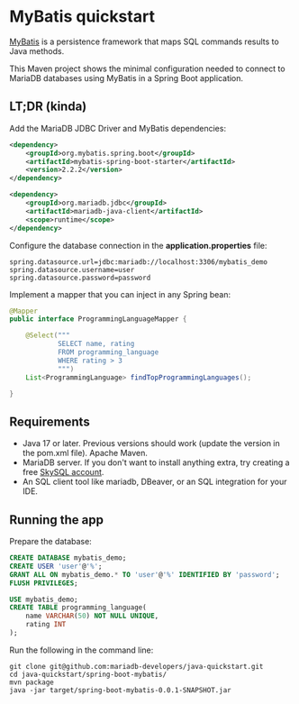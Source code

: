 # MyBatis quickstart

[MyBatis](https://mybatis.org/mybatis-3) is a persistence framework that maps SQL commands results to Java methods.

This Maven project shows the minimal configuration needed to connect to MariaDB databases using MyBatis in a Spring Boot application.

## LT;DR (kinda)

Add the MariaDB JDBC Driver and MyBatis dependencies:

```xml
<dependency>
    <groupId>org.mybatis.spring.boot</groupId>
    <artifactId>mybatis-spring-boot-starter</artifactId>
    <version>2.2.2</version>
</dependency>

<dependency>
    <groupId>org.mariadb.jdbc</groupId>
    <artifactId>mariadb-java-client</artifactId>
    <scope>runtime</scope>
</dependency>
```

Configure the database connection in the **application.properties** file:

```properties
spring.datasource.url=jdbc:mariadb://localhost:3306/mybatis_demo
spring.datasource.username=user
spring.datasource.password=password
```

Implement a mapper that you can inject in any Spring bean:

```java
@Mapper
public interface ProgrammingLanguageMapper {

    @Select("""
            SELECT name, rating
            FROM programming_language
            WHERE rating > 3
            """)
    List<ProgrammingLanguage> findTopProgrammingLanguages();

}
```

## Requirements
- Java 17 or later. Previous versions should work (update the version in the pom.xml file).
Apache Maven.
- MariaDB server. If you don't want to install anything extra, try creating a free [SkySQL account](https://cloud.mariadb.com).
- An SQL client tool like mariadb, DBeaver, or an SQL integration for your IDE.

## Running the app

Prepare the database:

```sql
CREATE DATABASE mybatis_demo;
CREATE USER 'user'@'%';
GRANT ALL ON mybatis_demo.* TO 'user'@'%' IDENTIFIED BY 'password';
FLUSH PRIVILEGES;

USE mybatis_demo;
CREATE TABLE programming_language(
    name VARCHAR(50) NOT NULL UNIQUE,
    rating INT
);
```

Run the following in the command line:

```
git clone git@github.com:mariadb-developers/java-quickstart.git
cd java-quickstart/spring-boot-mybatis/
mvn package
java -jar target/spring-boot-mybatis-0.0.1-SNAPSHOT.jar
```
